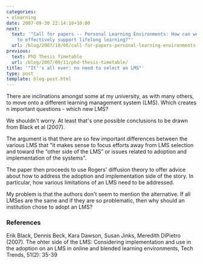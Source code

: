 ```yaml
---
categories:
- elearning
date: 2007-09-30 22:14:18+10:00
next:
  text: '"Call for papers -- Personal Learning Environments: How can we harness ICTs
    to effectively support lifelong learning?"'
  url: /blog/2007/10/06/call-for-papers-personal-learning-environments-how-can-we-harness-icts-to-effectively-support-lifelong-learning/
previous:
  text: PhD Thesis Timetable
  url: /blog/2007/09/11/phd-thesis-timetable/
title: '"It''s all over: no need to select an LMS"'
type: post
template: blog-post.html
---
```

There are inclinations amongst some at my university, as with many others, to move onto a different learning management system (LMS). Which creates n important questions - which new LMS?

We shouldn't worry. At least that's one possible conclusions to be drawn from Black et al (2007).

The argument is that there are so few important differences between the various LMS that "it makes sense to focus efforts away from LMS selection and toward the “other side of the LMS” or issues related to adoption and implementation of the systems".

The paper then proceeds to use Rogers' diffusion theory to offer advice about how to address the adoption and implementation side of the story. In particular, how various limitations of an LMS need to be addressed.

My problem is that the authors don't seem to mention the alternative. If all LMSes are the same and if they are so problematic, then why should an institution chose to adopt an LMS?

### References

Erik Black, Dennis Beck, Kara Dawson, Susan Jinks, Meredith DiPietro (2007). The ohter side of the LMS: Considering implementation and use in the adoption on an LMS in online and blended learning environments, Tech Trends, 51(2): 35-39